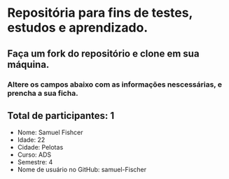 # Repositória para fins de testes, estudos e aprendizado.

## Faça um fork do repositório e clone em sua máquina.

### Altere os campos abaixo com as informações nescessárias, e prencha a sua ficha.

## Total de participantes: 1


* Nome: Samuel Fishcer
* Idade: 22
* Cidade: Pelotas
* Curso: ADS
* Semestre: 4
* Nome de usuário no GitHub: samuel-Fischer
